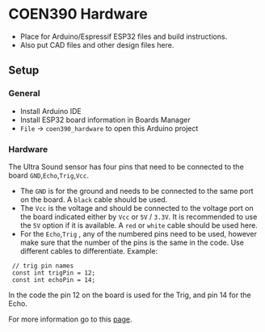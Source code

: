 # COEN390 Hardware

- Place for Arduino/Espressif ESP32 files and build instructions.
- Also put CAD files and other design files here.

## Setup

### General

- Install Arduino IDE
- Install ESP32 board information in Boards Manager
- `File` -> `coen390_hardware` to open this Arduino project


### Hardware

The Ultra Sound sensor has four pins that need to be connected to the board `GND`,`Echo`,`Trig`,`Vcc`. 
- The `GND` is for the ground and needs to be connected to the same port on the board. A `black` cable should be used.
- The `Vcc` is the voltage and should be connected to the voltage port on the board indicated either by `Vcc` or `5V` / `3.3V`. It is recommended to use the `5V` option if it is available. A `red` or `white` cable should be used here.
- For the `Echo`,`Trig` , any of the numbered pins need to be used, however make sure that the number of the pins is the same in the code. Use different cables to differentiate. 
Example:

 ```
  // trig pin names
  const int trigPin = 12;
  const int echoPin = 14;

```

In the code the pin 12 on the board is used for the Trig, and pin 14 for the Echo.

For more information go to this [page](https://howtomechatronics.com/tutorials/arduino/ultrasonic-sensor-hc-sr04/).
